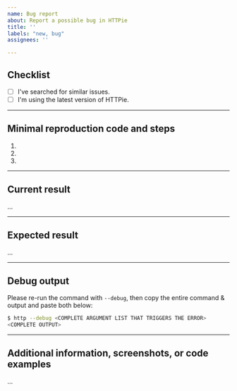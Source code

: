 ```yaml
---
name: Bug report
about: Report a possible bug in HTTPie
title: ''
labels: "new, bug"
assignees: ''

---
```


## Checklist

- [ ] I've searched for similar issues.
- [ ] I'm using the latest version of HTTPie.

---

## Minimal reproduction code and steps

1.
2.
3.

---

## Current result

…

---

## Expected result

…

---

## Debug output

Please re-run the command with `--debug`, then copy the entire command & output and paste both below:

```bash
$ http --debug <COMPLETE ARGUMENT LIST THAT TRIGGERS THE ERROR>
<COMPLETE OUTPUT>
```

---

## Additional information, screenshots, or code examples

…
